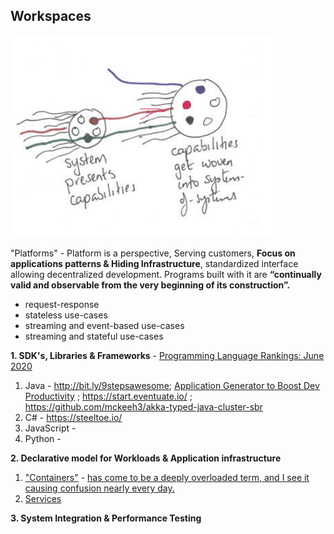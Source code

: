 ## Workspaces

![](/images/systemsofsystems.png)

"Platforms" - Platform is a perspective, Serving customers, **Focus on applications patterns & Hiding Infrastructure**, standardized interface allowing decentralized development. Programs built with it are **“continually valid and observable from the very beginning of its construction”.**

* request-response
* stateless use-cases
* streaming and event-based use-cases
* streaming and stateful use-cases

**1. SDK's, Libraries & Frameworks** - [Programming Language Rankings: June 2020](https://redmonk.com/sogrady/2020/07/27/language-rankings-6-20/)

1) Java - http://bit.ly/9stepsawesome; [Application Generator to Boost Dev Productivity](https://tanzu.vmware.com/content/practitioners/netflix-built-its-own-application-generator-to-boost-dev-productivity-heres-how-you-can-too) ; https://start.eventuate.io/ ; https://github.com/mckeeh3/akka-typed-java-cluster-sbr
2) C# - https://steeltoe.io/
3) JavaScript -  
4) Python - 

**2. Declarative model for Workloads & Application infrastructure**

1. ["Containers"](https://www.michaelnygard.com/blog/2018/09/joyful-isolation) - [has come to be a deeply overloaded term, and I see it causing confusion nearly every day.](https://twitter.com/MarcJBrooker/status/1222217458028707841)
2. [Services](../Patterns/microservices-demo.md)

**3. System Integration & Performance Testing**





